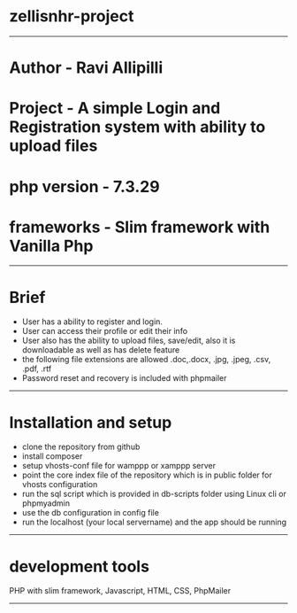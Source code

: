 # zellisnhr-project

-----------------------------------------------------------------------------------------

# Author - Ravi Allipilli
# Project - A simple Login and Registration system with ability to upload files  
# php version - 7.3.29
# frameworks - Slim framework with Vanilla Php 

-----------------------------------------------------------------------------------------

# Brief
- User has a ability to register and login.
- User can access their profile or edit their info
- User also has the ability to upload files, save/edit, also it is downloadable as well as has delete feature
- the following file extensions are allowed .doc,.docx, .jpg, .jpeg, .csv, .pdf, .rtf
- Password reset and recovery is included with phpmailer

-----------------------------------------------------------------------------------------

# Installation and setup
- clone the repository from github
- install composer 
- setup vhosts-conf file for wamppp or xamppp server
- point the core index file of the repository which is in public folder for vhosts configuration
- run the sql script which is provided in db-scripts folder using Linux cli or phpmyadmin
- use the db configuration in config file
- run the localhost (your local servername) and the app should be running 

-----------------------------------------------------------------------------------------

# development tools
PHP with slim framework, Javascript, HTML, CSS, PhpMailer

-----------------------------------------------------------------------------------------